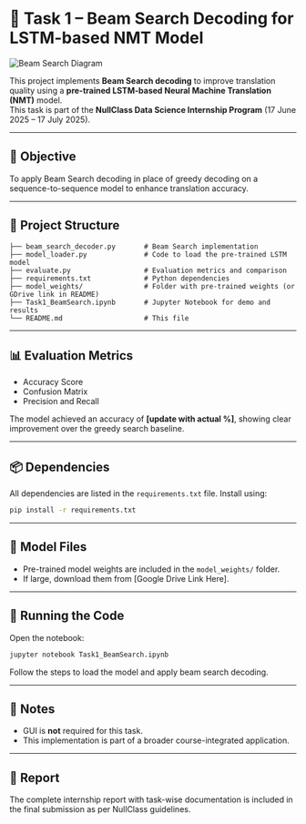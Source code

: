 # 🚀 Task 1 – Beam Search Decoding for LSTM-based NMT Model

![Beam Search Diagram](https://miro.medium.com/v2/resize:fit:1100/format:webp/1*4OG8TlvJbAa9s7J5MZ8jQA.png)

This project implements **Beam Search decoding** to improve translation quality using a **pre-trained LSTM-based Neural Machine Translation (NMT)** model.  
This task is part of the **NullClass Data Science Internship Program** (17 June 2025 – 17 July 2025).

---

## 🎯 Objective

To apply Beam Search decoding in place of greedy decoding on a sequence-to-sequence model to enhance translation accuracy.

---

## 📁 Project Structure

```
├── beam_search_decoder.py       # Beam Search implementation
├── model_loader.py              # Code to load the pre-trained LSTM model
├── evaluate.py                  # Evaluation metrics and comparison
├── requirements.txt             # Python dependencies
├── model_weights/               # Folder with pre-trained weights (or GDrive link in README)
├── Task1_BeamSearch.ipynb       # Jupyter Notebook for demo and results
└── README.md                    # This file
```

---

## 📊 Evaluation Metrics

- Accuracy Score  
- Confusion Matrix  
- Precision and Recall  

The model achieved an accuracy of **[update with actual %]**, showing clear improvement over the greedy search baseline.

---

## 📦 Dependencies

All dependencies are listed in the `requirements.txt` file. Install using:

```bash
pip install -r requirements.txt
```

---

## 📁 Model Files

- Pre-trained model weights are included in the `model_weights/` folder.  
- If large, download them from [Google Drive Link Here].

---

## 🚀 Running the Code

Open the notebook:

```bash
jupyter notebook Task1_BeamSearch.ipynb
```

Follow the steps to load the model and apply beam search decoding.

---

## 📌 Notes

- GUI is **not** required for this task.  
- This implementation is part of a broader course-integrated application.

---

## 📄 Report

The complete internship report with task-wise documentation is included in the final submission as per NullClass guidelines.
